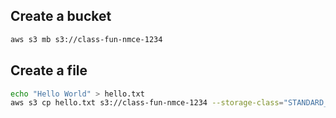 ## Create a bucket
```sh
aws s3 mb s3://class-fun-nmce-1234
```

## Create a file
```sh
echo "Hello World" > hello.txt
aws s3 cp hello.txt s3://class-fun-nmce-1234 --storage-class="STANDARD_IA"
```